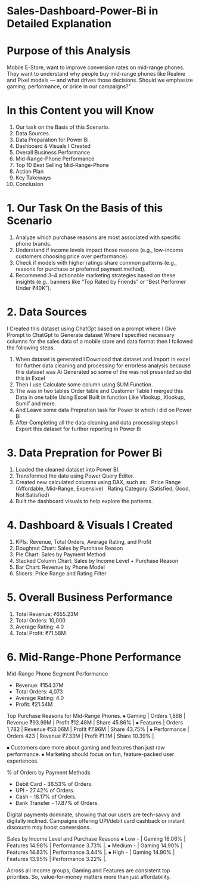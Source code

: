 # Sales-Dashboard-Power-Bi in Detailed Explanation

# Purpose of this Analysis
Mobile E-Store, want to improve conversion rates on mid-range phones.
They want to understand why people buy mid-range phones like Realme and Pixel models — and what drives those decisions. Should we emphasize gaming, performance, or price in our campaigns?"

# In this Content you will Know 
1. Our task on the Basis of this Scenario.
2. Data Sources.
3. Data Preparation for Power Bi.
4. Dashboard & Visuals I Created
5. Overall Business Performance
6. Mid-Range-Phone Performance
7. Top 10 Best Selling Mid-Range-Phone
8. Action Plan
9. Key Takeways
10. Conclusion

# 1. Our Task On the Basis of this Scenario
1. Analyze which purchase reasons are most associated with specific phone brands.
2. Understand if income levels impact those reasons (e.g., low-income customers choosing price over performance).
3. Check if models with higher ratings share common patterns (e.g., reasons for purchase or preferred payment method).
4. Recommend 3–4 actionable marketing strategies based on these insights (e.g., banners like “Top Rated by Friends” or “Best Performer Under ₹40K”).

# 2. Data Sources
I Created this dataset using ChatGpt based on a prompt where I Give Prompt to ChatGpt to Generate dataset 
Where I specified necessary columns for the sales data of a mobile store and data format then I followed the following steps.
1. When dataset is generated I Download that dataset and Import in excel for further data cleaning and processing for errorless analysis
   because this dataset was Ai Generated so some of the was not presented so did this in Excel
2. Then I use Calculate some column using SUM Function.
3. The was in two tables Order table and Customer Table I merged this Data in one table Using Excel Built in function Like Vlookup, Xlookup, Sumif and more.
4. And Leave some data Prepration task for Power bi which i did on Power Bi
5. After Completing all the data cleaning and data processing steps I Export this dataset for further reporting in Power Bi

# 3. Data Prepration for Power Bi
1. Loaded the cleaned dataset into Power BI.
2. Transformed the data using Power Query Editor.
3. Created new calculated columns using DAX, such as:
    Price Range (Affordable, Mid-Range, Expensive)
    Rating Category (Satisfied, Good, Not Satisfied)
4. Built the dashboard visuals to help explore the patterns.

# 4. Dashboard & Visuals I Created
1. KPIs: Revenue, Total Orders, Average Rating, and Profit
2. Doughnut Chart: Sales by Purchase Reason
3. Pie Chart: Sales by Payment Method
4. Stacked Column Chart: Sales by Income Level + Purchase Reason
5. Bar Chart: Revenue by Phone Model
6. Slicers: Price Range and Rating Filter

# 5.  Overall Business Performance
1.	Total Revenue: ₹655.23M
2.	Total Orders: 10,000
3.	Average Rating: 4.0
4.	Total Profit: ₹71.58M

# 6. Mid-Range-Phone Performance
Mid-Range Phone Segment Performance
*	Revenue: ₹154.37M
*	Total Orders: 4,073
*	Average Rating: 4.0
*	Profit: ₹21.54M

Top Purchase Reasons for Mid-Range Phones.
⦁	Gaming     | Orders 1,868  | Revenue ₹93.99M | Profit ₹12.48M | Share 45.86% |
⦁	Features    | Orders 1,782  | Revenue ₹53.06M | Profit ₹7.96M  | Share 43.75% |
⦁	Performance  | Orders 423    | Revenue ₹7.33M  | Profit ₹1.1M   | Share 10.39% |

⦁	Customers care more about gaming and features than just raw performance.
⦁	Marketing should focus on fun, feature-packed user experiences.

% of Orders by Payment Methods
*	Debit Card - 36.53% of Orders.
*	UPI - 27.42%  of Orders.
*	Cash - 18.17% of Orders.
*	Bank Transfer - 17.87% of Orders.

Digital payments dominate, showing that our users are tech-savvy and digitally inclined.
Campaigns offering UPI/debit card cashback or instant discounts may boost conversions.

Sales by Income Level and Purchase Reasons
⦁	Low - | Gaming 16.06% |	Features 14.98% | Performance 3.73% |.
⦁	Medium - | Gaming	14.90% | Features	14.83% | Performance 3.44% |.
⦁	High - | Gaming 14.90%	| Features 13.95% | Performance 3.22% |.

Across all income groups, Gaming and Features are consistent top priorities.
So, value-for-money matters more than just affordability.

   


